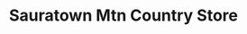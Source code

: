 ---
title: "Sauratown Mtn Country Store"
url: /king/sauratown-mtn-country-store/
shop: convenience
---